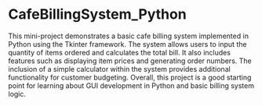 # CafeBillingSystem_Python

This mini-project demonstrates a basic cafe billing system implemented in Python using the Tkinter framework. The system allows users to input the quantity of items ordered and calculates the total bill. It also includes features such as displaying item prices and generating order numbers. The inclusion of a simple calculator within the system provides additional functionality for customer budgeting.
Overall, this project is a good starting point for learning about GUI development in Python and basic billing system logic.
